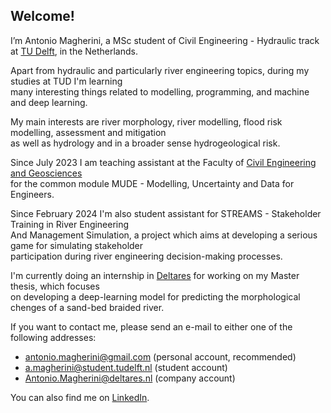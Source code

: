 ## Welcome!
I’m Antonio Magherini, a MSc student of Civil Engineering - Hydraulic track at [TU Delft](https://www.tudelft.nl/en/), in the Netherlands.

Apart from hydraulic and particularly river engineering topics, during my studies at TUD I'm learning\
many interesting things related to modelling, programming, and machine and deep learning. 

My main interests are river morphology, river modelling, flood risk modelling, assessment and mitigation\
as well as hydrology and in a broader sense hydrogeological risk.

Since July 2023 I am teaching assistant at the Faculty of [Civil Engineering and Geosciences](https://www.tudelft.nl/en/ceg)\
for the common module MUDE - Modelling, Uncertainty and Data for Engineers.

Since February 2024 I'm also student assistant for STREAMS - Stakeholder Training in River Engineering\
And Management Simulation, a project which aims at developing a serious game for simulating stakeholder\
participation during river engineering decision-making processes.

I'm currently doing an internship in [Deltares](https://www.deltares.nl/) for working on my Master thesis, which focuses\
on developing a deep-learning model for predicting the morphological chenges of a sand-bed braided river.

If you want to contact me, please send an e-mail to either one of the following addresses:

- antonio.magherini@gmail.com (personal account, recommended)
- a.magherini@student.tudelft.nl (student account)
- Antonio.Magherini@deltares.nl (company account)

You can also find me on [LinkedIn](https://www.linkedin.com/in/antonio-magherini-4349b2229?utm_source=share&utm_campaign=share_via&utm_content=profile&utm_medium=android_app).

<!---
antoniomagherini99/antoniomagherini99 is a ✨ special ✨ repository because its `README.md` (this file) appears on your GitHub profile.
You can click the Preview link to take a look at your changes.
--->
